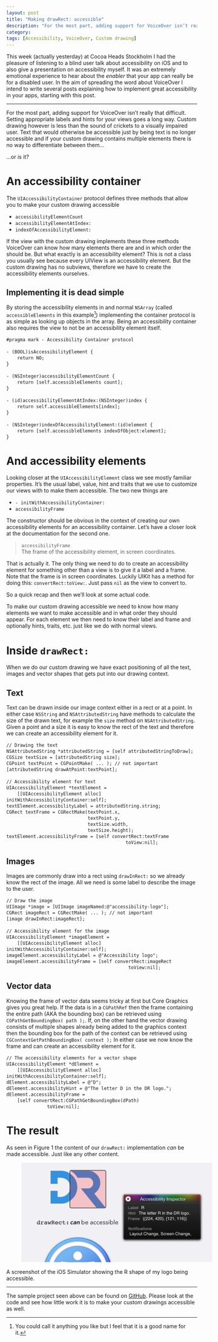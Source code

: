 ```yaml
---
layout: post
title: "Making drawRect: accessible"
description: "For the most part, adding support for VoiceOver isn’t really that difficult. Setting appropriate labels and hints for your views goes a long way. Custom drawing however is less than the sound of crickets to a visually impaired user. Text that would otherwise be accessible just by being text is no longer accessible and if your custom drawing contains multiple elements there is no way to differentiate between them... ...or is it?"
category: 
tags: [Accessibility, VoiceOver, Custom drawing]
---
```


This week (actually yesterday) at Cocoa Heads Stockholm I had the pleasure of listening to a blind user talk about accessibility on iOS and to also give a presentation on accessibility myself. It was an extremely emotional experience to hear about  the _enabler_ that your app can really be for a disabled user. In the aim of spreading the word about VoiceOver I intend to write several posts explaining how to implement great accessibility in your apps, starting with this post.

---------------

For the most part, adding support for VoiceOver isn’t really that difficult. Setting appropriate labels and hints for your views goes a long way. Custom drawing however is less than the sound of crickets to a visually impaired user. Text that would otherwise be accessible just by being text is no longer accessible and if your custom drawing contains multiple elements there is no way to differentiate between them... 

...or is it?


# An accessibility container

The `UIAccessibilityContainer` protocol defines three methods that allow you to make your custom drawing accessible

* `accessibilityElementCount`
* `accessibilityElementAtIndex:`
* `indexOfAccessibilityElement:`

If the view with the custom drawing implements these three methods VoiceOver can know how many elements there are and in which order the should be. But what exactly is an accessibility element? This is not a class you usually see because every UIView is an accessibility element. But the custom drawing has no subviews, therefore we have to create the accessibility elements ourselves.

## Implementing it is dead simple

By storing the accessibility elements in and normal `NSArray` (called `accessibleElements` in this example[^1]) implementing the container protocol is as simple as looking up objects in the array. Being an accessibility container also requires the view to not be an accessibility element itself.

    #pragma mark - Accessibility Container protocol

    - (BOOL)isAccessibilityElement {
        return NO;
    }

    - (NSInteger)accessibilityElementCount {
        return [self.accessibleElements count];
    }

    - (id)accessibilityElementAtIndex:(NSInteger)index {
        return self.accessibleElements[index];
    }

    - (NSInteger)indexOfAccessibilityElement:(id)element {
        return [self.accessibleElements indexOfObject:element];
    }

# And accessibility elements

Looking closer at the `UIAccessibilityElement` class we see mostly familiar properties. It’s the usual label, value, hint and traits that we use to customize our views with to make them accessible. The two new things are

 * `- initWithAccessibilityContainer:`
 * `accessibilityFrame`

The constructor should be obvious in the context of creating our own accessibility elements for an accessibility container. Let’s have a closer look at the documentation for the second one.

> `accessibilityFrame` <br />
> The frame of the accessibility element, in screen coordinates.

That is actually it. The only thing we need to do to create an accessibility element for something other than a view is to give it a label and a frame. Note that the frame is in screen coordinates. Luckily UIKit has a method for doing this: `convertRect:toView:`. Just pass `nil` as the view to convert to.

So a quick recap and then we’ll look at some actual code.

To make our custom drawing accessible we need to know how many elements we want to make accessible and in what order they should appear. For each element we then need to know their label and frame and optionally hints, traits, etc. just like we do with normal views.

# Inside `drawRect:`

When we do our custom drawing we have exact positioning of all the text, images and vector shapes that gets put into our drawing context. 

## Text
Text can be drawn inside our image context either in a rect or at a point. In either case `NSString` and `NSAttributedString` have methods to calculate the size of the drawn text, for example the `size` method on `NSAttributedString`. Given a point and a size it is easy to know the rect of the text and therefore we can create an accessibility element for it.

    // Drawing the text
    NSAttributedString *attributedString = [self attributedStringToDraw];
    CGSize textSize = [attributedString size];
    CGPoint textPoint = CGPointMake( ... ); // not important
    [attributedString drawAtPoint:textPoint];
    
    // Accessibility element for text
    UIAccessibilityElement *textElement =
        [[UIAccessibilityElement alloc] initWithAccessibilityContainer:self];
    textElement.accessibilityLabel = attributedString.string;
    CGRect textFrame = CGRectMake(textPoint.x,
                                  textPoint.y,
                                  textSize.width,
                                  textSize.height);
    textElement.accessibilityFrame = [self convertRect:textFrame
                                                toView:nil];
                                                
## Images
Images are commonly draw into a rect using `drawInRect:` so we already know the rect of the image. All we need is some label to describe the image to the user.

    // Draw the image
    UIImage *image = [UIImage imageNamed:@"accessibility-logo"];
    CGRect imageRect = CGRectMake( ... ); // not important
    [image drawInRect:imageRect];
    
    // Accessibility element for the image
    UIAccessibilityElement *imageElement =
        [[UIAccessibilityElement alloc] initWithAccessibilityContainer:self];
    imageElement.accessibilityLabel = @"Accessibility logo";
    imageElement.accessibilityFrame = [self convertRect:imageRect
                                                 toView:nil];

## Vector data

Knowing the frame of vector data seems tricky at first but Core Graphics gives you great help. If the data is in a `CGPathRef` then the frame containing the entire path (AKA the bounding box) can be retrieved using `CGPathGetBoundingBox( path );`. If, on the other hand the vector drawing consists of multiple shapes already being added to the graphics context then the bounding box for the path of the context can be retrieved using `CGContextGetPathBoundingBox( context );` In either case we now know the frame and can create an accessibility element for it.

    // The accessibility elements for a vector shape
    UIAccessibilityElement *dElement = 
        [[UIAccessibilityElement alloc] initWithAccessibilityContainer:self];
    dElement.accessibilityLabel = @"D";
    dElement.accessibilityHint = @"The letter D in the DR logo.";
    dElement.accessibilityFrame = 
        [self convertRect:CGPathGetBoundingBox(dPath)
                   toView:nil];
    
# The result 

As seen in Figure 1 the content of our `drawRect:` implementation _can_ be made accessible. Just like any other content.

<figure style="width: 100%;"><img src="/images/accessibleContent.png" alt="A screenshot of the iOS Simulator showing the R shape of my logo being accessible"></figure>
<figcaption>A screenshot of the iOS Simulator showing the R shape of my logo being accessible.</figcaption>

--------------------------

The sample project seen above can be found on [GitHub](https://github.com/d-ronnqvist/blogpost-samplecode-AccessibleDrawRect). Please look at the code and see how little work it is to make your custom drawings accessible as well.

[^1]: You could call it anything you like but I feel that it is a good name for it.

